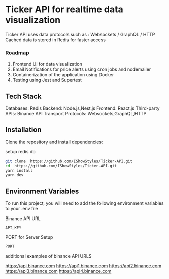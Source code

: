 # Ticker API for realtime data visualization

Ticker API uses data protocols such as : Websockets / GraphQL / HTTP
Cached data is stored in Redis for faster access

### Roadmap

1. Frontend UI for data visualization
2. Email Notifications for price alerts using cron jobs and nodemailer
3. Containerization of the application using Docker
4. Testing using Jest and Supertest

## Tech Stack

Databases: Redis
Backend: Node.js,Nest.js
Frontend: React.js
Third-party APIs: Binance API
Transport Protocols: Websockets,GraphQL,HTTP

## Installation

Clone the repository and install dependencies:

setup redis db

```bash
git clone  https://github.com/IShowStyles/Ticker-API.git 
cd  https://github.com/IShowStyles/Ticker-API.git 
yarn install
yarn dev
```

## Environment Variables

To run this project, you will need to add the following environment variables to your .env file

Binance API URL

`API_KEY`

PORT for Server Setup

`PORT`

additional examples of binance API URLS

https://api.binance.com
https://api1.binance.com
https://api2.binance.com
https://api3.binance.com
https://api4.binance.com

